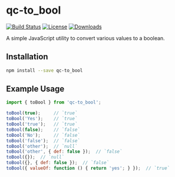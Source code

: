 # qc-to_bool

[![Build Status][travis-svg]][travis-url]
[![License][license-image]][license-url]
[![Downloads][downloads-image]][downloads-url]

A simple JavaScript utility to convert various values to a boolean.


## Installation

```sh
npm install --save qc-to_bool
```


## Example Usage

```js
import { toBool } from 'qc-to_bool';

toBool(true);     // `true`
toBool('Yes');    // `true`
toBool('true');   // `true`
toBool(false);    // `false`
toBool('No');     // `false`
toBool('false');  // `false`
toBool('other');  // `null`
toBool('other', { def: false });  // `false`
toBool({});  // `null`
toBool({}, { def: false });  // `false`
toBool({ valueOf: function () { return 'yes'; } });  // `true`
```

[downloads-image]: http://img.shields.io/npm/dm/qc-to_bool.svg
[downloads-url]: http://npm-stat.com/charts.html?package=qc-to_bool
[license-image]: http://img.shields.io/npm/l/qc-to_bool.svg
[license-url]: LICENSE
[travis-svg]: https://travis-ci.org/hypersoftllc/qc-to_bool.svg?branch=master
[travis-url]: https://travis-ci.org/hypersoftllc/qc-to_bool
